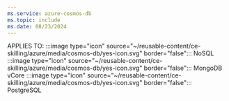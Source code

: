 ```yaml
---
ms.service: azure-cosmos-db
ms.topic: include
ms.date: 08/23/2024
---
```


APPLIES TO:
:::image type="icon" source="~/reusable-content/ce-skilling/azure/media/cosmos-db/yes-icon.svg" border="false":::
NoSQL
:::image type="icon" source="~/reusable-content/ce-skilling/azure/media/cosmos-db/yes-icon.svg" border="false":::
MongoDB vCore
:::image type="icon" source="~/reusable-content/ce-skilling/azure/media/cosmos-db/yes-icon.svg" border="false":::
PostgreSQL
